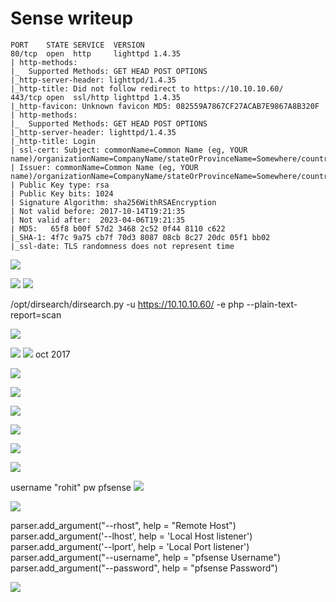 # Sense writeup

```
PORT    STATE SERVICE  VERSION
80/tcp  open  http     lighttpd 1.4.35
| http-methods: 
|_  Supported Methods: GET HEAD POST OPTIONS
|_http-server-header: lighttpd/1.4.35
|_http-title: Did not follow redirect to https://10.10.10.60/
443/tcp open  ssl/http lighttpd 1.4.35
|_http-favicon: Unknown favicon MD5: 082559A7867CF27ACAB7E9867A8B320F
| http-methods: 
|_  Supported Methods: GET HEAD POST OPTIONS
|_http-server-header: lighttpd/1.4.35
|_http-title: Login
| ssl-cert: Subject: commonName=Common Name (eg, YOUR name)/organizationName=CompanyName/stateOrProvinceName=Somewhere/countryName=US
| Issuer: commonName=Common Name (eg, YOUR name)/organizationName=CompanyName/stateOrProvinceName=Somewhere/countryName=US
| Public Key type: rsa
| Public Key bits: 1024
| Signature Algorithm: sha256WithRSAEncryption
| Not valid before: 2017-10-14T19:21:35
| Not valid after:  2023-04-06T19:21:35
| MD5:   65f8 b00f 57d2 3468 2c52 0f44 8110 c622
|_SHA-1: 4f7c 9a75 cb7f 70d3 8087 08cb 8c27 20dc 05f1 bb02
|_ssl-date: TLS randomness does not represent time
```

![](2021-01-04-14-59-36.png)

![](2021-01-04-15-00-40.png)
![](2021-01-04-15-05-07.png)

/opt/dirsearch/dirsearch.py -u https://10.10.10.60/ -e php --plain-text-report=scan

![](2021-01-04-15-14-35.png)

![](2021-01-04-15-14-41.png)
![](2021-01-04-15-18-46.png)
oct 2017 

![](2021-01-04-15-21-11.png)

![](2021-01-04-15-31-08.png)

![](2021-01-04-15-58-09.png)

![](2021-01-04-16-08-22.png)

![](2021-01-04-16-37-39.png)

![](2021-01-04-16-38-15.png)


username "rohit" pw pfsense
![](2021-01-04-16-40-35.png)


![](2021-01-04-16-41-19.png)


parser.add_argument("--rhost", help = "Remote Host")
parser.add_argument('--lhost', help = 'Local Host listener')
parser.add_argument('--lport', help = 'Local Port listener')
parser.add_argument("--username", help = "pfsense Username")
parser.add_argument("--password", help = "pfsense Password")

![](2021-01-04-16-43-13.png)
